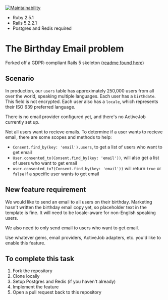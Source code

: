 [![Maintainability](https://api.codeclimate.com/v1/badges/42ada200dc7fa826a16f/maintainability)](https://codeclimate.com/github/FourSee/rails5_skeleton/maintainability)

* Ruby 2.5.1
* Rails 5.2.2.1
* Postgres and Redis required

# The Birthday Email problem

Forked off a GDPR-compliant Rails 5 skeleton ([readme found here](https://github.com/FourSee/rails5_skeleton))

## Scenario

In production, our `users` table has approximately 250,000 users from all over the world, speaking multiple languages. Each user has a `birthdate`. This field is not encrypted. Each user also has a `locale`, which represents their ISO 639 preferred language.

There is no email provider configured yet, and there's no ActiveJob currently set up.

Not all users want to recieve emails. To determine if a user wants to recieve email, there are some scopes and methods to help:

* `Consent.find_by(key: 'email').users`, to get a list of users who want to get email
* `User.consented_to(Consent.find_by(key: 'email'))`, will also get a list of users who want to get email
* `user.consented_to?(Consent.find_by(key: 'email'))` will return `true` or `false` if a specific user wants to get email

## New feature requirement

We would like to send an email to all users on their birthday. Marketing hasn't written the birthday email copy yet, so placeholder text in the template is fine. It will need to be locale-aware for non-English speaking users.

We also need to only send email to users who want to get email.

Use whatever gems, email providers, ActiveJob adapters, etc. you'd like to enable this feature.

## To complete this task

1. Fork the repository
1. Clone locally
1. Setup Postgres and Redis (if you haven't already)
1. Implement the feature
1. Open a pull request back to this repository
